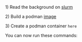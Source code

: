 1\) Read the background on [slurm](slurm.md)

2\) Build a podman [image](images.md)

3\) Create a podman container `here`

You can now run these commands:

